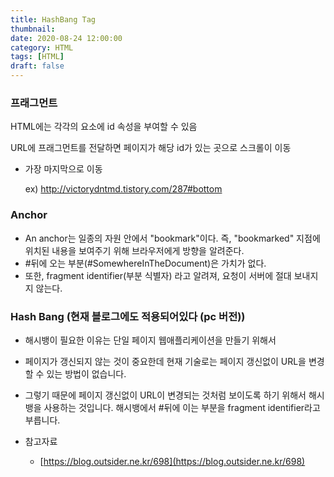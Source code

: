 ```yaml
---
title: HashBang Tag
thumbnail: 
date: 2020-08-24 12:00:00
category: HTML
tags: [HTML]
draft: false
---
```


### 프래그먼트

HTML에는 각각의 요소에 id 속성을 부여할 수 있음

URL에 프래그먼트를 전달하면 페이지가 해당 id가 있는 곳으로 스크롤이 이동

- 가장 마지막으로 이동

    ex) http://victorydntmd.tistory.com/287#bottom

### Anchor

- An anchor는 일종의 자원 안에서 "bookmark"이다. 즉, "bookmarked" 지점에 위치된 내용을 보여주기 위해 브라우저에게 방향을 알려준다.
- #뒤에 오는 부분(#SomewhereInTheDocument)은 가치가 없다.
- 또한, fragment identifier(부분 식별자) 라고 알려져, 요청이 서버에 절대 보내지지 않는다.

### Hash Bang (현재 블로그에도 적용되어있다 (pc 버전))

- 해시뱅이 필요한 이유는 단일 페이지 웹애플리케이션을 만들기 위해서
- 페이지가 갱신되지 않는 것이 중요한데 현재 기술로는 페이지 갱신없이 URL을 변경할 수 있는 방법이 없습니다.
- 그렇기 때문에 페이지 갱신없이 URL이 변경되는 것처럼 보이도록 하기 위해서 해시뱅을 사용하는 것입니다. 해시뱅에서 #뒤에 이는 부분을 fragment identifier라고 부릅니다.

- 참고자료
    - [https://blog.outsider.ne.kr/698](https://blog.outsider.ne.kr/698)